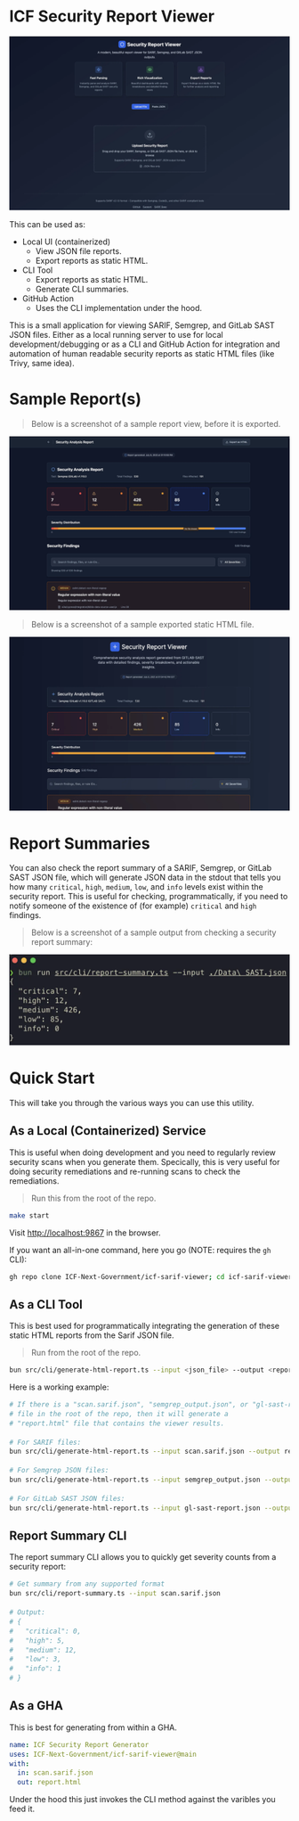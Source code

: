 # ICF Security Report Viewer

![ICF Security Report Viewer](./.docs/icf-sarif-viewer-file-upload.webp)

This can be used as:

- Local UI (containerized)
  - View JSON file reports.
  - Export reports as static HTML.
- CLI Tool
  - Export reports as static HTML.
  - Generate CLI summaries.
- GitHub Action
  - Uses the CLI implementation under the hood.

This is a small application for viewing SARIF, Semgrep, and GitLab SAST JSON files. Either as a local running server to use for local development/debugging or as a CLI and GitHub Action for integration and automation of human readable security reports as static HTML files (like Trivy, same idea).

# Sample Report(s)

> Below is a screenshot of a sample report view, before it is exported.

![ICF Security Report Viewer](./.docs/icf-sarif-viewer-report-sample.webp)

> Below is a screenshot of a sample exported static HTML file.

![ICF Security Report Viewer](./.docs/icf-sarif-viewer-export-sample.webp)

# Report Summaries

You can also check the report summary of a SARIF, Semgrep, or GitLab SAST JSON file, which will generate JSON data in the stdout that tells you how many `critical`, `high`, `medium`, `low`, and `info` levels exist within the security report. This is useful for checking, programmatically, if you need to notify someone of the existence of (for example) `critical` and `high` findings.

> Below is a screenshot of a sample output from checking a security report summary:

![ICF Security Report Viewer](./.docs/icf-sarif-viewer-report-summary-sample.webp)

# Quick Start

This will take you through the various ways you can use this utility.

## As a Local (Containerized) Service

This is useful when doing development and you need to regularly review security scans when you generate them. Specically, this is very useful for doing security remediations and re-running scans to check the remediations.

> Run this from the root of the repo.

```bash
make start
```

Visit [http://localhost:9867](http://localhost:9867) in the browser.

If you want an all-in-one command, here you go (NOTE: requires the `gh` CLI):

```bash
gh repo clone ICF-Next-Government/icf-sarif-viewer; cd icf-sarif-viewer; make start; cd ..;
```

## As a CLI Tool

This is best used for programmatically integrating the generation of these static HTML reports from the Sarif JSON file.

> Run from the root of the repo.

```bash
bun src/cli/generate-html-report.ts --input <json_file> --output <report_html_file>
```

Here is a working example:

```bash
# If there is a "scan.sarif.json", "semgrep_output.json", or "gl-sast-report.json"
# file in the root of the repo, then it will generate a
# "report.html" file that contains the viewer results.

# For SARIF files:
bun src/cli/generate-html-report.ts --input scan.sarif.json --output report.html

# For Semgrep JSON files:
bun src/cli/generate-html-report.ts --input semgrep_output.json --output report.html

# For GitLab SAST JSON files:
bun src/cli/generate-html-report.ts --input gl-sast-report.json --output report.html
```

## Report Summary CLI

The report summary CLI allows you to quickly get severity counts from a security report:

```bash
# Get summary from any supported format
bun src/cli/report-summary.ts --input scan.sarif.json

# Output:
# {
#   "critical": 0,
#   "high": 5,
#   "medium": 12,
#   "low": 3,
#   "info": 1
# }
```

## As a GHA

This is best for generating from within a GHA.

```yaml
name: ICF Security Report Generator
uses: ICF-Next-Government/icf-sarif-viewer@main
with:
  in: scan.sarif.json
  out: report.html
```

Under the hood this just invokes the CLI method against the varibles you feed it.
